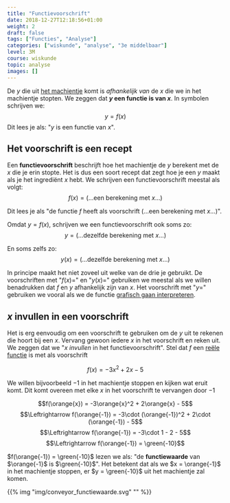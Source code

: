 ```yaml
---
title: "Functievoorschrift"
date: 2018-12-27T12:18:56+01:00
weight: 2
draft: false
tags: ["Functies", "Analyse"]
categories: ["wiskunde", "analyse", "3e middelbaar"]
level: 3M
course: wiskunde
topic: analyse
images: []
---
```

De $y$ die uit [het machientje](../intro) komt is *afhankelijk van* de $x$ die we in het
machientje stopten. We zeggen dat **$y$ een functie is van $x$**. In symbolen
schrijven we:
$$y = f(x)$$
Dit lees je als: "$y$ is een functie van $x$".

## Het voorschrift is een recept
Een **functievoorschrift** beschrijft hoe het machientje de $y$ berekent met de
$x$ die je erin stopte. Het is dus een soort recept dat zegt hoe je een
$y$ maakt als je het ingrediënt $x$ hebt. We schrijven een functievoorschrift
meestal als volgt:
$$f(x) = (\ldots \text{een berekening met }x \ldots)$$

Dit lees je als "de functie $f$ heeft als voorschrift
$(\ldots \text{een berekening met }x \ldots)$".

Omdat $y = f(x)$, schrijven we een functievoorschrift ook soms zo:
$$y = (\ldots \text{dezelfde berekening met }x \ldots)$$

En soms zelfs zo:
$$y(x) = (\ldots \text{dezelfde berekening met }x \ldots)$$

In principe maakt het niet zoveel uit welke van de drie je gebruikt. De
voorschriften met "$f(x)=$" en "$y(x)=$" gebruiken we meestal als we willen
benadrukken dat $f$ en $y$ afhankelijk zijn van $x$. Het voorschrift met "$y=$"
gebruiken we vooral als we de functie [grafisch gaan interpreteren](../grafiek).

## $x$ invullen in een voorschrift
Het is erg eenvoudig om een voorschrift te gebruiken om de $y$ uit te rekenen die hoort bij een $x$.
Vervang gewoon iedere $x$ in het voorschrift en reken uit. We zeggen dat we
"$x$ *invullen* in het functievoorschrift". Stel dat $f$ een [reële
functie](../reele_functies) is met als voorschrift

$$f(x) = -3x^2 + 2x - 5$$

We willen bijvoorbeeld $-1$ in het machientje stoppen en kijken wat eruit komt.
Dit komt overeen met elke $x$ in het voorschrift te vervangen door $-1$

$$f(\orange{x}) = -3\orange{x}^2 + 2\orange{x} - 5$$
$$\Leftrightarrow f(\orange{-1}) = -3\cdot (\orange{-1})^2 + 2\cdot (\orange{-1}) - 5$$
$$\Leftrightarrow f(\orange{-1}) = -3\cdot 1 - 2 - 5$$
$$\Leftrightarrow f(\orange{-1}) = \green{-10}$$


$f(\orange{-1}) = \green{-10}$ lezen we als: "de **functiewaarde** van
$\orange{-1}$ is $\green{-10}$". Het betekent dat als we $x = \orange{-1}$ in het
machientje stoppen, er $y = \green{-10}$ uit het machientje zal komen.

{{% img "img/conveyor_functiewaarde.svg" "" %}}
